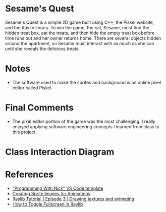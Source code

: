 # Sesame's Quest
Sesame's Quest is a simple 2D game built using C++, the Piskel website, and the Raylib library. To win the game, the cat, Sesame, must find the hidden treat box, eat the treats, and then hide the empty treat box before time runs out and her owner returns home. There are several objects hidden around the apartment, so Sesame must interact with as much as she can until she reveals the delicious treats.
 
# Notes
- The software used to make the sprites and background is an online pixel editor called Piskel.

# Final Comments
- The pixel editor portion of the game was the most challenging. I really enjoyed applying software engineering concepts I learned from class to this project.

# Class Interaction Diagram


# References
- ["Programming With Nick" VS Code template](https://github.com/educ8s/Raylib-CPP-Starter-Template-for-VSCODE-V2)
- [Creating Sprite Images for Animations](https://youtu.be/xQk0W7AGh74?si=ELZMXN50-hJN8Kjb) 
- [Raylib Tutorial | Episode 3 | Drawing textures and animating](https://youtu.be/pFgDWPbUrqk?si=CwrC-XqSSHEXDwpb)
- [How to Toggle Fullscreen in Raylib](https://youtu.be/_yt8RxYKx6Q?si=qsF0PF4DVaipjbGD)

